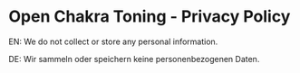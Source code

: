 # Open Chakra Toning - Privacy Policy

EN: We do not collect or store any personal information.

DE: Wir sammeln oder speichern keine personenbezogenen Daten.

<!-- Maintainer: The GitHub URL is submitted. Do not remove this file. Redirect instead. -->
